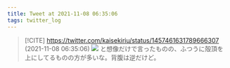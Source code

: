 ```yaml
---
title: Tweet at 2021-11-08 06:35:06
tags: twitter_log
---
```


> [!CITE] https://twitter.com/kaisekiriu/status/1457461631789666307 (2021-11-08 06:35:06)
> ![](https://twitter.com/kaisekiriu/status/1457461631789666307)
> と想像だけで言ったものの、ふつうに殻頂を上にしてるものの方が多いな。背腹は逆だけど。

